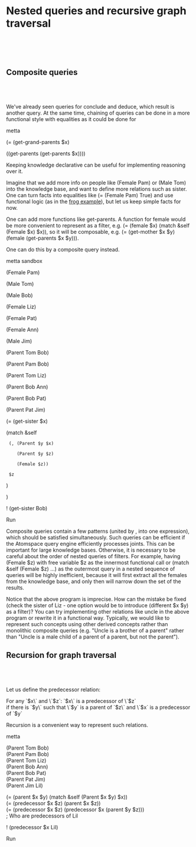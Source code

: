 # **Nested queries and recursive graph traversal**

# [​](https://metta-lang.dev/docs/learn/tutorials/ground_up/nested_queries.html#nested-queries-and-recursive-graph-traversal)

## **Composite queries**

## [​](https://metta-lang.dev/docs/learn/tutorials/ground_up/nested_queries.html#composite-queries)

We've already seen queries for conclude and deduce, which result is another query. At the same time, chaining of queries can be done in a more functional style with equalities as it could be done for

metta

(\= (get-grand-parents $x)

   ((get-parents (get-parents $x))))

Keeping knowledge declarative can be useful for implementing reasoning over it.

Imagine that we add more info on people like (Female Pam) or (Male Tom) into the knowledge base, and want to define more relations such as sister. One can turn facts into equalities like (= (Female Pam) True) and use functional logic (as in the [frog example](https://metta-lang.dev/docs/learn/tutorials/eval_intro/recursion_vars.html#a-piece-of-logic)), but let us keep simple facts for now.

One can add more functions like get-parents. A function for female would be more convenient to represent as a filter, e.g. (= (female $x) (match \&self (Female $x) $x)), so it will be composable, e.g. (= (get-mother $x $y) (female (get-parents $x $y))).

One can do this by a composite query instead.

metta sandbox

(Female Pam)

(Male Tom)

(Male Bob)

(Female Liz)

(Female Pat)

(Female Ann)

(Male Jim)

(Parent Tom Bob)

(Parent Pam Bob)

(Parent Tom Liz)

(Parent Bob Ann)

(Parent Bob Pat)

(Parent Pat Jim)

(\= (get-sister $x)

   (match \&self

     (, (Parent $y $x)

        (Parent $y $z)

        (Female $z))

     $z

   )

)

\! (get-sister Bob)

Run

Composite queries contain a few patterns (united by , into one expression), which should be satisfied simultaneously. Such queries can be efficient if the Atomspace query engine efficiently processes joints. This can be important for large knowledge bases. Otherwise, it is necessary to be careful about the order of nested queries of filters. For example, having (Female $z) with free variable $z as the innermost functional call or (match \&self (Female $z) ...) as the outermost query in a nested sequence of queries will be highly inefficient, because it will first extract all the females from the knowledge base, and only then will narrow down the set of the results.

Notice that the above program is imprecise. How can the mistake be fixed (check the sister of Liz \- one option would be to introduce (different $x $y) as a filter)? You can try implementing other relations like uncle in the above program or rewrite it in a functional way. Typically, we would like to represent such concepts using other derived concepts rather than monolithic composite queries (e.g. "Uncle is a brother of a parent" rather than "Uncle is a male child of a parent of a parent, but not the parent").

## **Recursion for graph traversal**

## [​](https://metta-lang.dev/docs/learn/tutorials/ground_up/nested_queries.html#recursion-for-graph-traversal)

Let us define the predecessor relation:

For any \`$x\` and \`$z\`: \`$x\` is a predecessor of \`$z\`    
    if there is \`$y\` such that    
       \`$y\` is a parent of \`$z\` and    
       \`$x\` is a predecessor of \`$y\`  

Recursion is a convenient way to represent such relations.

metta

(Parent Tom Bob)  
(Parent Pam Bob)  
(Parent Tom Liz)  
(Parent Bob Ann)  
(Parent Bob Pat)  
(Parent Pat Jim)  
(Parent Jim Lil)

(\= (parent $x $y) (match \&self (Parent $x $y) $x))  
(\= (predecessor $x $z) (parent $x $z))  
(\= (predecessor $x $z) (predecessor $x (parent $y $z)))  
; Who are predecessors of Lil

\! (predecessor $x Lil)

Run
